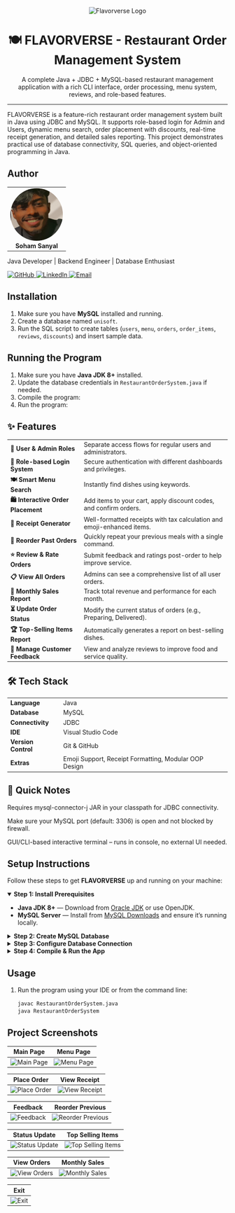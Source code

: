 <p align="center">
  <img src="flavorverse-banner.jpg" alt="Flavorverse Logo" width="600"/>
</p>

<h1 align="center">🍽️ FLAVORVERSE - Restaurant Order Management System</h1>

<p align="center">
  A complete Java + JDBC + MySQL-based restaurant management application with a rich CLI interface, order processing, menu system, reviews, and role-based features.
</p>

---

FLAVORVERSE is a feature-rich restaurant order management system built in Java using JDBC and MySQL. It supports role-based login for Admin and Users, dynamic menu search, order placement with discounts, real-time receipt generation, and detailed sales reporting. This project demonstrates practical use of database connectivity, SQL queries, and object-oriented programming in Java.

## Author

<table>
  <tr>
    <td align="center">
      <img src="https://raw.githubusercontent.com/Soham1690/JDBCProject/master/Screenshots/Author.jpg" width="120" height="120" style="border-radius: 50%;" alt="Soham Sanyal"/>
      <br />
      <strong>Soham Sanyal</strong>
    </td>
  </tr>
</table>



<p style="margin-top: 4px;">Java Developer | Backend Engineer | Database Enthusiast</p> <p> <a href="https://github.com/Soham1690" target="_blank"> <img src="https://img.shields.io/badge/GitHub-Soham1690-181717?style=flat&logo=github" alt="GitHub"> </a> <a href="https://www.linkedin.com/in/soham6969" target="_blank"> <img src="https://img.shields.io/badge/LinkedIn-Soham%20Sanyal-0077B5?style=flat&logo=linkedin" alt="LinkedIn"> </a> <a href="mailto:sohamsanyal2@gmail.com" target="_blank"> <img src="https://img.shields.io/badge/Email-sohamsanyal2@gmail.com-D14836?style=flat&logo=gmail&logoColor=white" alt="Email"> </a> </p> </div>


## Installation
1. Make sure you have **MySQL** installed and running.
2. Create a database named `unisoft`.
3. Run the SQL script to create tables (`users`, `menu`, `orders`, `order_items`, `reviews`, `discounts`) and insert sample data.

## Running the Program

1. Make sure you have **Java JDK 8+** installed.
2. Update the database credentials in `RestaurantOrderSystem.java` if needed.
3. Compile the program:
4. Run the program:


<h2>✨ Features</h2>

<table>
  <tr>
    <td><strong>👥 User & Admin Roles</strong></td>
    <td>Separate access flows for regular users and administrators.</td>
  </tr>
  <tr>
    <td><strong>🔐 Role-based Login System</strong></td>
    <td>Secure authentication with different dashboards and privileges.</td>
  </tr>
  <tr>
    <td><strong>🍽️ Smart Menu Search</strong></td>
    <td>Instantly find dishes using keywords.</td>
  </tr>
  <tr>
    <td><strong>🛍️ Interactive Order Placement</strong></td>
    <td>Add items to your cart, apply discount codes, and confirm orders.</td>
  </tr>
  <tr>
    <td><strong>📃 Receipt Generator</strong></td>
    <td>Well-formatted receipts with tax calculation and emoji-enhanced items.</td>
  </tr>
  <tr>
    <td><strong>🔁 Reorder Past Orders</strong></td>
    <td>Quickly repeat your previous meals with a single command.</td>
  </tr>
  <tr>
    <td><strong>⭐ Review & Rate Orders</strong></td>
    <td>Submit feedback and ratings post-order to help improve service.</td>
  </tr>
  <tr>
    <td><strong>📋 View All Orders</strong></td>
    <td>Admins can see a comprehensive list of all user orders.</td>
  </tr>
  <tr>
    <td><strong>📆 Monthly Sales Report</strong></td>
    <td>Track total revenue and performance for each month.</td>
  </tr>
  <tr>
    <td><strong>⏳ Update Order Status</strong></td>
    <td>Modify the current status of orders (e.g., Preparing, Delivered).</td>
  </tr>
  <tr>
    <td><strong>🏆 Top-Selling Items Report</strong></td>
    <td>Automatically generates a report on best-selling dishes.</td>
  </tr>
  <tr>
    <td><strong>📝 Manage Customer Feedback</strong></td>
    <td>View and analyze reviews to improve food and service quality.</td>
  </tr>
</table>


<h2>🛠️ Tech Stack</h2>

<table>
  <tr>
    <td><strong>Language</strong></td>
    <td>Java</td>
  </tr>
  <tr>
    <td><strong>Database</strong></td>
    <td>MySQL</td>
  </tr>
  <tr>
    <td><strong>Connectivity</strong></td>
    <td>JDBC</td>
  </tr>
  <tr>
    <td><strong>IDE</strong></td>
    <td>Visual Studio Code</td>
  </tr>
  <tr>
    <td><strong>Version Control</strong></td>
    <td>Git & GitHub</td>
  </tr>
  <tr>
    <td><strong>Extras</strong></td>
    <td>Emoji Support, Receipt Formatting, Modular OOP Design</td>
  </tr>
</table>


## 📝 Quick Notes
 Requires mysql-connector-j JAR in your classpath for JDBC connectivity.

 Make sure your MySQL port (default: 3306) is open and not blocked by firewall.

 GUI/CLI-based interactive terminal – runs in console, no external UI needed.


<h2> Setup Instructions</h2>
<p>Follow these steps to get <strong>FLAVORVERSE</strong> up and running on your machine:</p>

<details open>
<summary><strong> Step 1: Install Prerequisites</strong></summary>
<ul>
  <li><strong>Java JDK 8+</strong> — Download from <a href="https://www.oracle.com/java/technologies/javase-jdk11-downloads.html" target="_blank">Oracle JDK</a> or use OpenJDK.</li>
  <li><strong>MySQL Server</strong> — Install from <a href="https://dev.mysql.com/downloads/mysql/" target="_blank">MySQL Downloads</a> and ensure it’s running locally.</li>
</ul>
</details>

<details>
<summary><strong>Step 2: Create MySQL Database</strong></summary>
<p>Open MySQL CLI or MySQL Workbench and run the following command:</p>

<pre><code>CREATE DATABASE unisoft;</code></pre>

<p>(Optional) Use the provided <code>.sql</code> file to create tables and insert initial sample data.</p>
</details>

<details>
<summary><strong> Step 3: Configure Database Connection</strong></summary>
<p>Edit the connection credentials in <code>RestaurantOrderSystem.java</code>:</p>

<pre><code>String url = "jdbc:mysql://localhost:3306/unisoft";
String username = "your_mysql_username";
String password = "your_mysql_password";</code></pre>
</details>

<details>
<summary><strong> Step 4: Compile & Run the App</strong></summary>
<p>Open your terminal or IDE and execute:</p>

<pre><code>javac RestaurantOrderSystem.java
java RestaurantOrderSystem</code></pre>

<p><strong> Pro Tip:</strong> For best visuals, use a terminal that supports emoji (e.g., Windows Terminal, VS Code).</p>
</details>


## Usage

1. Run the program using your IDE or from the command line:
   ```bash
   javac RestaurantOrderSystem.java
   java RestaurantOrderSystem


##  Project Screenshots

| Main Page | Menu Page |
|-----------|-----------|
| ![Main Page](Screenshots/MainPage.png) | ![Menu Page](https://github.com/user-attachments/assets/c3b4dd12-10fa-44b4-a275-abf3f927a5ac) |

| Place Order | View Receipt |
|-------------|--------------|
| ![Place Order](Screenshots/PlaceOrder.png) | ![View Receipt](Screenshots/ViewReceipt.png) |

| Feedback | Reorder Previous |
|----------|------------------|
| ![Feedback](Screenshots/Feedback.png) | ![Reorder Previous](Screenshots/ReorderPrevious.png) |

| Status Update | Top Selling Items |
|----------------|------------------|
| ![Status Update](Screenshots/StatusUpdate.png) | ![Top Selling Items](Screenshots/TopSelling.png) |

| View Orders | Monthly Sales |
|-------------|----------------|
| ![View Orders](Screenshots/ViewOrders.png) | ![Monthly Sales](Screenshots/MonthlySales.png) |

| Exit |
|------|
| ![Exit](Screenshots/Exit.png) |





